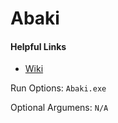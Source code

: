 # Abaki

#### Helpful Links

* [Wiki](https://github.com/Arefu/Wolf/wiki/Abaki) 

Run Options:
``Abaki.exe``

Optional Argumens:
``N/A``